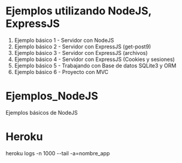 # Ejemplos utilizando NodeJS, ExpressJS

1. Ejemplo básico 1 - Servidor con NodeJS
2. Ejemplo básico 2 - Servidor con ExpressJS (get-post9)
3. Ejemplo básico 3 - Servidor con ExpressJS (archivos)
4. Ejemplo básico 4 - Servidor con ExpressJS (Cookies y sesiones)
5. Ejemplo básico 5 - Trabajando con Base de datos SQLite3 y ORM
6. Ejemplo básico 6 - Proyecto con MVC

# Ejemplos_NodeJS
Ejemplos básicos de NodeJS


# Heroku
heroku logs -n 1000 --tail -a=nombre_app